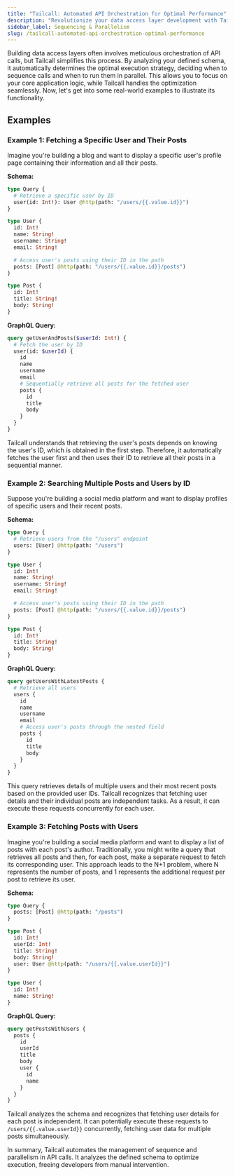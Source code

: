 ```yaml
---
title: "Tailcall: Automated API Orchestration for Optimal Performance"
description: "Revolutionize your data access layer development with Tailcall's automated API call orchestration. Leverage intelligent sequencing and parallelism strategies to optimize performance. Focus on your core application logic while Tailcall seamlessly handles execution efficiency."
sidebar_label: Sequencing & Parallelism
slug: /tailcall-automated-api-orchestration-optimal-performance
---
```


Building data access layers often involves meticulous orchestration of API calls, but Tailcall simplifies this process. By analyzing your defined schema, it automatically determines the optimal execution strategy, deciding when to sequence calls and when to run them in parallel. This allows you to focus on your core application logic, while Tailcall handles the optimization seamlessly. Now, let's get into some real-world examples to illustrate its functionality.

## Examples

### Example 1: Fetching a Specific User and Their Posts

Imagine you're building a blog and want to display a specific user's profile page containing their information and all their posts.

**Schema:**

```graphql
type Query {
  # Retrieve a specific user by ID
  user(id: Int!): User @http(path: "/users/{{.value.id}}")
}

type User {
  id: Int!
  name: String!
  username: String!
  email: String!

  # Access user's posts using their ID in the path
  posts: [Post] @http(path: "/users/{{.value.id}}/posts")
}

type Post {
  id: Int!
  title: String!
  body: String!
}
```

**GraphQL Query:**

```graphql
query getUserAndPosts($userId: Int!) {
  # Fetch the user by ID
  user(id: $userId) {
    id
    name
    username
    email
    # Sequentially retrieve all posts for the fetched user
    posts {
      id
      title
      body
    }
  }
}
```

Tailcall understands that retrieving the user's posts depends on knowing the user's ID, which is obtained in the first step. Therefore, it automatically fetches the user first and then uses their ID to retrieve all their posts in a sequential manner.

### Example 2: Searching Multiple Posts and Users by ID

Suppose you're building a social media platform and want to display profiles of specific users and their recent posts.

**Schema:**

```graphql
type Query {
  # Retrieve users from the "/users" endpoint
  users: [User] @http(path: "/users")
}

type User {
  id: Int!
  name: String!
  username: String!
  email: String!

  # Access user's posts using their ID in the path
  posts: [Post] @http(path: "/users/{{.value.id}}/posts")
}

type Post {
  id: Int!
  title: String!
  body: String!
}
```

**GraphQL Query:**

```graphql
query getUsersWithLatestPosts {
  # Retrieve all users
  users {
    id
    name
    username
    email
    # Access user's posts through the nested field
    posts {
      id
      title
      body
    }
  }
}
```

This query retrieves details of multiple users and their most recent posts based on the provided user IDs. Tailcall recognizes that fetching user details and their individual posts are independent tasks. As a result, it can execute these requests concurrently for each user.

### Example 3: Fetching Posts with Users

Imagine you're building a social media platform and want to display a list of posts with each post's author. Traditionally, you might write a query that retrieves all posts and then, for each post, make a separate request to fetch its corresponding user. This approach leads to the N+1 problem, where N represents the number of posts, and 1 represents the additional request per post to retrieve its user.

**Schema:**

```graphql
type Query {
  posts: [Post] @http(path: "/posts")
}

type Post {
  id: Int!
  userId: Int!
  title: String!
  body: String!
  user: User @http(path: "/users/{{.value.userId}}")
}

type User {
  id: Int!
  name: String!
}
```

**GraphQL Query:**

```graphql
query getPostsWithUsers {
  posts {
    id
    userId
    title
    body
    user {
      id
      name
    }
  }
}
```

Tailcall analyzes the schema and recognizes that fetching user details for each post is independent. It can potentially execute these requests to `/users/{{.value.userId}}` concurrently, fetching user data for multiple posts simultaneously.

In summary, Tailcall automates the management of sequence and parallelism in API calls. It analyzes the defined schema to optimize execution, freeing developers from manual intervention.
